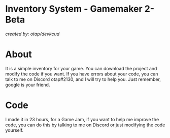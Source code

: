 # Inventory System - Gamemaker 2-Beta
_created by: otap/devkcud_

# About
It is a simple inventory for your game. You can download the project and modify the code if you want.
If you have errors about your code, you can talk to me on Discord otap#2130, and I will try to help you. Just remember, google is your friend.

# Code
I made it in 23 hours, for a Game Jam, if you want to help me improve the code, you can do this by talking to me on Discord or just modifying the code yourself.
